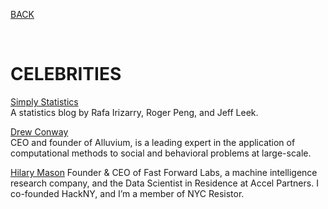 [BACK](https://tane-rs.github.io/road-to-data-science/)

<br>

# CELEBRITIES

[Simply Statistics](https://simplystatistics.org/)  
A statistics blog by Rafa Irizarry, Roger Peng, and Jeff Leek. 

[Drew Conway](http://drewconway.com/)  
CEO and founder of Alluvium, is a leading expert in the application of computational methods to social and behavioral problems at large-scale.

[Hilary Mason](https://hilarymason.com/)
Founder & CEO of Fast Forward Labs, a machine intelligence research company, and the Data Scientist in Residence at Accel Partners. I co-founded HackNY, and I’m a member of NYC Resistor.